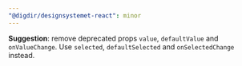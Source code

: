 ```yaml
---
"@digdir/designsystemet-react": minor
---
```


**Suggestion**: remove deprecated props `value`, `defaultValue` and `onValueChange`. Use `selected`, `defaultSelected` and `onSelectedChange` instead.
